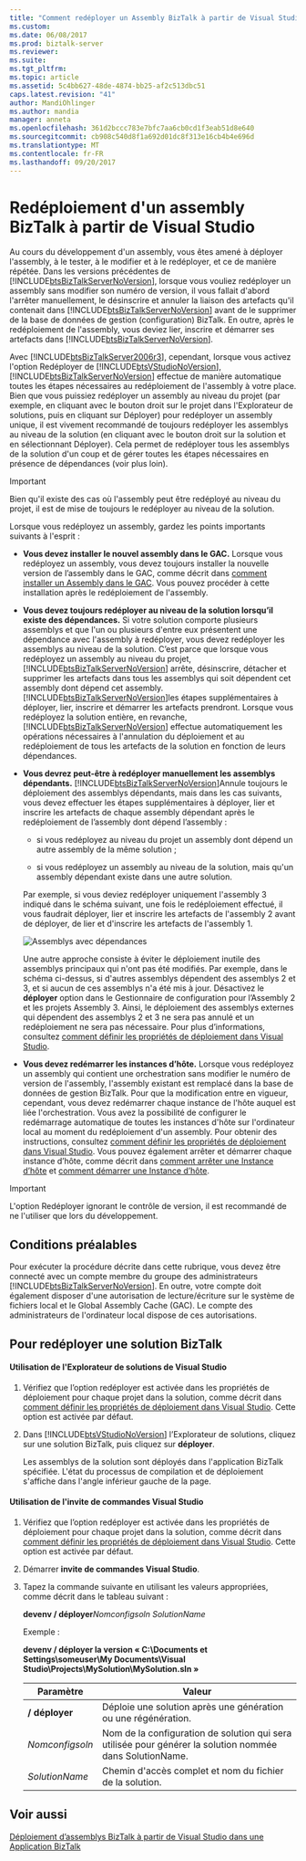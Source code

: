 ```yaml
---
title: "Comment redéployer un Assembly BizTalk à partir de Visual Studio | Documents Microsoft"
ms.custom: 
ms.date: 06/08/2017
ms.prod: biztalk-server
ms.reviewer: 
ms.suite: 
ms.tgt_pltfrm: 
ms.topic: article
ms.assetid: 5c4bb627-48de-4874-bb25-af2c513dbc51
caps.latest.revision: "41"
author: MandiOhlinger
ms.author: mandia
manager: anneta
ms.openlocfilehash: 361d2bccc783e7bfc7aa6cb0cd1f3eab51d8e640
ms.sourcegitcommit: cb908c540d8f1a692d01dc8f313e16cb4b4e696d
ms.translationtype: MT
ms.contentlocale: fr-FR
ms.lasthandoff: 09/20/2017
---
```

# <a name="how-to-redeploy-a-biztalk-assembly-from-visual-studio"></a>Redéploiement d'un assembly BizTalk à partir de Visual Studio
Au cours du développement d'un assembly, vous êtes amené à déployer l'assembly, à le tester, à le modifier et à le redéployer, et ce de manière répétée. Dans les versions précédentes de [!INCLUDE[btsBizTalkServerNoVersion](../includes/btsbiztalkservernoversion-md.md)], lorsque vous vouliez redéployer un assembly sans modifier son numéro de version, il vous fallait d'abord l'arrêter manuellement, le désinscrire et annuler la liaison des artefacts qu'il contenait dans [!INCLUDE[btsBizTalkServerNoVersion](../includes/btsbiztalkservernoversion-md.md)] avant de le supprimer de la base de données de gestion (configuration) BizTalk. En outre, après le redéploiement de l'assembly, vous deviez lier, inscrire et démarrer ses artefacts dans [!INCLUDE[btsBizTalkServerNoVersion](../includes/btsbiztalkservernoversion-md.md)].  
  
 Avec [!INCLUDE[btsBizTalkServer2006r3](../includes/btsbiztalkserver2006r3-md.md)], cependant, lorsque vous activez l'option Redéployer de [!INCLUDE[btsVStudioNoVersion](../includes/btsvstudionoversion-md.md)], [!INCLUDE[btsBizTalkServerNoVersion](../includes/btsbiztalkservernoversion-md.md)] effectue de manière automatique toutes les étapes nécessaires au redéploiement de l'assembly à votre place. Bien que vous puissiez redéployer un assembly au niveau du projet (par exemple, en cliquant avec le bouton droit sur le projet dans l'Explorateur de solutions, puis en cliquant sur Déployer) pour redéployer un assembly unique, il est vivement recommandé de toujours redéployer les assemblys au niveau de la solution (en cliquant avec le bouton droit sur la solution et en sélectionnant Déployer). Cela permet de redéployer tous les assemblys de la solution d'un coup et de gérer toutes les étapes nécessaires en présence de dépendances (voir plus loin).  
  
> [!IMPORTANT]
>  Bien qu'il existe des cas où l'assembly peut être redéployé au niveau du projet, il est de mise de toujours le redéployer au niveau de la solution.  
  
 Lorsque vous redéployez un assembly, gardez les points importants suivants à l'esprit :  
  
-   **Vous devez installer le nouvel assembly dans le GAC.** Lorsque vous redéployez un assembly, vous devez toujours installer la nouvelle version de l’assembly dans le GAC, comme décrit dans [comment installer un Assembly dans le GAC](../core/how-to-install-an-assembly-in-the-gac.md). Vous pouvez procéder à cette installation après le redéploiement de l'assembly.  
  
-   **Vous devez toujours redéployer au niveau de la solution lorsqu’il existe des dépendances.** Si votre solution comporte plusieurs assemblys et que l'un ou plusieurs d'entre eux présentent une dépendance avec l'assembly à redéployer, vous devez redéployer les assemblys au niveau de la solution. C’est parce que lorsque vous redéployez un assembly au niveau du projet, [!INCLUDE[btsBizTalkServerNoVersion](../includes/btsbiztalkservernoversion-md.md)] arrête, désinscrire, détacher et supprimer les artefacts dans tous les assemblys qui soit dépendent cet assembly dont dépend cet assembly. [!INCLUDE[btsBizTalkServerNoVersion](../includes/btsbiztalkservernoversion-md.md)]les étapes supplémentaires à déployer, lier, inscrire et démarrer les artefacts prendront. Lorsque vous redéployez la solution entière, en revanche, [!INCLUDE[btsBizTalkServerNoVersion](../includes/btsbiztalkservernoversion-md.md)] effectue automatiquement les opérations nécessaires à l'annulation du déploiement et au redéploiement de tous les artefacts de la solution en fonction de leurs dépendances.  
  
-   **Vous devrez peut-être à redéployer manuellement les assemblys dépendants.** [!INCLUDE[btsBizTalkServerNoVersion](../includes/btsbiztalkservernoversion-md.md)]Annule toujours le déploiement des assemblys dépendants, mais dans les cas suivants, vous devez effectuer les étapes supplémentaires à déployer, lier et inscrire les artefacts de chaque assembly dépendant après le redéploiement de l’assembly dont dépend l’assembly :  
  
    -   si vous redéployez au niveau du projet un assembly dont dépend un autre assembly de la même solution ;  
  
    -   si vous redéployez un assembly au niveau de la solution, mais qu'un assembly dépendant existe dans une autre solution.  
  
     Par exemple, si vous deviez redéployer uniquement l'assembly 3 indiqué dans le schéma suivant, une fois le redéploiement effectué, il vous faudrait déployer, lier et inscrire les artefacts de l'assembly 2 avant de déployer, de lier et d'inscrire les artefacts de l'assembly 1.  
  
     ![Assemblys avec dépendances](../core/media/assemblydependencies.gif "AssemblyDependencies")  
  
     Une autre approche consiste à éviter le déploiement inutile des assemblys principaux qui n'ont pas été modifiés.  Par exemple, dans le schéma ci-dessus, si d'autres assemblys dépendent des assemblys 2 et 3, et si aucun de ces assemblys n'a été mis à jour.  Désactivez le **déployer** option dans le Gestionnaire de configuration pour l’Assembly 2 et les projets Assembly 3. Ainsi, le déploiement des assemblys externes qui dépendent des assemblys 2 et 3 ne sera pas annulé et un redéploiement ne sera pas nécessaire. Pour plus d’informations, consultez [comment définir les propriétés de déploiement dans Visual Studio](../core/how-to-set-deployment-properties-in-visual-studio.md).  
  
-   **Vous devez redémarrer les instances d’hôte.** Lorsque vous redéployez un assembly qui contient une orchestration sans modifier le numéro de version de l'assembly, l'assembly existant est remplacé dans la base de données de gestion BizTalk. Pour que la modification entre en vigueur, cependant, vous devez redémarrer chaque instance de l'hôte auquel est liée l'orchestration. Vous avez la possibilité de configurer le redémarrage automatique de toutes les instances d'hôte sur l'ordinateur local au moment du redéploiement d'un assembly. Pour obtenir des instructions, consultez [comment définir les propriétés de déploiement dans Visual Studio](../core/how-to-set-deployment-properties-in-visual-studio.md). Vous pouvez également arrêter et démarrer chaque instance d’hôte, comme décrit dans [comment arrêter une Instance d’hôte](../core/how-to-stop-a-host-instance.md) et [comment démarrer une Instance d’hôte](../core/how-to-start-a-host-instance.md).  
  
> [!IMPORTANT]
>  L'option Redéployer ignorant le contrôle de version, il est recommandé de ne l'utiliser que lors du développement.  
  
## <a name="prerequisites"></a>Conditions préalables  
 Pour exécuter la procédure décrite dans cette rubrique, vous devez être connecté avec un compte membre du groupe des administrateurs [!INCLUDE[btsBizTalkServerNoVersion](../includes/btsbiztalkservernoversion-md.md)]. En outre, votre compte doit également disposer d'une autorisation de lecture/écriture sur le système de fichiers local et le Global Assembly Cache (GAC). Le compte des administrateurs de l'ordinateur local dispose de ces autorisations.  
  
## <a name="to-redeploy-a-biztalk-solution"></a>Pour redéployer une solution BizTalk  
  
#### <a name="using-visual-studio-solution-explorer"></a>Utilisation de l'Explorateur de solutions de Visual Studio  
  
1.  Vérifiez que l’option redéployer est activée dans les propriétés de déploiement pour chaque projet dans la solution, comme décrit dans [comment définir les propriétés de déploiement dans Visual Studio](../core/how-to-set-deployment-properties-in-visual-studio.md). Cette option est activée par défaut.  
  
2.  Dans [!INCLUDE[btsVStudioNoVersion](../includes/btsvstudionoversion-md.md)] l’Explorateur de solutions, cliquez sur une solution BizTalk, puis cliquez sur **déployer**.  
  
     Les assemblys de la solution sont déployés dans l'application BizTalk spécifiée. L'état du processus de compilation et de déploiement s'affiche dans l'angle inférieur gauche de la page.  
  
#### <a name="using-the-visual-studio-command-prompt"></a>Utilisation de l'invite de commandes Visual Studio  
  
1.  Vérifiez que l’option redéployer est activée dans les propriétés de déploiement pour chaque projet dans la solution, comme décrit dans [comment définir les propriétés de déploiement dans Visual Studio](../core/how-to-set-deployment-properties-in-visual-studio.md). Cette option est activée par défaut.  
  
2.  Démarrer **invite de commandes Visual Studio**.  
  
3.  Tapez la commande suivante en utilisant les valeurs appropriées, comme décrit dans le tableau suivant :  
  
     **devenv / déployer***Nomconfigsoln* *SolutionName*   
  
     Exemple :  
  
     **devenv / déployer la version « C:\Documents et Settings\someuser\My Documents\Visual Studio\Projects\MySolution\MySolution.sln »**  
  
    |Paramètre|Valeur|  
    |---------------|-----------|  
    |**/ déployer**|Déploie une solution après une génération ou une régénération.|  
    |*Nomconfigsoln*|Nom de la configuration de solution qui sera utilisée pour générer la solution nommée dans SolutionName.|  
    |*SolutionName*|Chemin d'accès complet et nom du fichier de la solution.|  
  
## <a name="see-also"></a>Voir aussi  
 [Déploiement d’assemblys BizTalk à partir de Visual Studio dans une Application BizTalk](../core/deploying-biztalk-assemblies-from-visual-studio-into-a-biztalk-application.md)